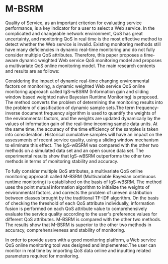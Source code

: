# M-BSRM
Quality of Service, as an important criterion for evaluating service performance, is a key indicator for a user to select a Web service. In the complicated and changeable network environment, QoS has great uncertainty, and monitoring QoS in real time is the most effective method to detect whether the Web service is invalid. Existing monitoring methods still have many deficiencies in dynamic real-time monitoring and do not fully consider multiple QoS attributes. Therefore, this paper proposes a time-aware dynamic weighted Web service QoS monitoring model and proposes a multivariate QoS online monitoring model. The main research contents and results are as follows:

Considering the impact of dynamic real-time changing environmental factors on monitoring, a dynamic weighted Web service QoS online monitoring approach called IgS-wBSRM (Information gain and sliding window based weighted naïve Bayesian Runtime Monitoring) is proposed. The method converts the problem of determining the monitoring results into the problem of classification of dynamic sample sets.The term frequency-inverse document frequency algorithm is used to quantify the weights of the environmental factors, and the weights are updated dynamically by the values of information gain of the real-time incoming sample data units. At the same time, the accuracy of the time efficiency of the samples is taken into consideration. Historical cumulative samples will have an impact on the assessments of recent service quality, using a sliding window mechanism to eliminate this effect. The IgS-wBSRM was compared with the other two methods on a simulated data set and an open source data set. The experimental results show that IgS-wBSRM outperforms the other two methods in terms of monitoring stability and accuracy.

To fully consider multiple QoS attributes, a multivariate QoS online monitoring approach called M-BSRM (Multivariable Bayesian continuous runtime monitoring) is established on the basis of IgS-wBSRM. The method uses the point mutual information algorithm to initialize the weights of environmental factors, and corrects the problem of uneven distribution between classes brought by the traditional TF-IDF algorithm. On the basis of checking the threshold of each QoS attribute individually, information fusion is performed on each QoS attribute value to comprehensively evaluate the service quality according to the user's preference values for different QoS attributes. M-BSRM is compared with the other two methods. The results show that M-BSRM is superior to the other two methods in accuracy, comprehensiveness and stability of monitoring.

In order to provide users with a good monitoring platform, a Web service QoS online monitoring tool was designed and implemented.The user can monitor in real time by importing QoS data online and inputting related parameters required for monitoring.
